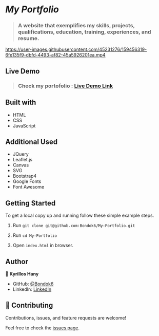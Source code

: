 # _My Portfolio_

> ### A website that exemplifies my skills, projects, qualifications, education, training, experiences, and resume.

https://user-images.githubusercontent.com/45231276/159456319-6fe135f9-dbfd-4493-af82-45a5926201ea.mp4

## Live Demo

> ### Check my portofolio : [Live Demo Link](https://bondok6.github.io/My-Portfolio/)

## Built with

- HTML
- CSS
- JavaScript

## Additional Used

- JQuery
- Leaflet.js
- Canvas
- SVG
- Bootstrap4
- Google Fonts
- Font Awesome

## Getting Started

To get a local copy up and running follow these simple example steps.

1. Run `git clone git@github.com:Bondok6/My-Portfolio.git`

2. Run `cd My-Portfolio`

3. Open `index.html` in browser.

## Author

👤 **Kyrillos Hany**

- GitHub: [@Bondok6](https://github.com/Bondok6)
- LinkedIn: [LinkedIn](https://www.linkedin.com/in/kyrillos-hany/)

## 🤝 Contributing

Contributions, issues, and feature requests are welcome!

Feel free to check the [issues page](../../issues/).
